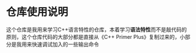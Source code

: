 # 仓库使用说明

这个仓库是我用来学习C++语言特性的仓库，本着学习**语法特性**而不是敲代码的原则，这个仓库代码的大部分都是直接从《C++ Primer Plus》复制过来的，小部分是我用来快速调试加入的一些输出命令